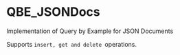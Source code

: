 # QBE_JSONDocs
Implementation of Query by Example for JSON Documents

Supports ```insert, get and delete ```operations.
